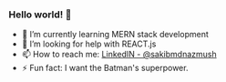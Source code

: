 ### Hello world! 👋


- 🌱 I’m currently learning MERN stack development
- 🤔 I’m looking for help with REACT.js
- 📫 How to reach me:  [LinkedIN - @sakibmdnazmush](https://www.linkedin.com/in/sakibmdnazmush)
- ⚡ Fun fact: I want the Batman's superpower.


